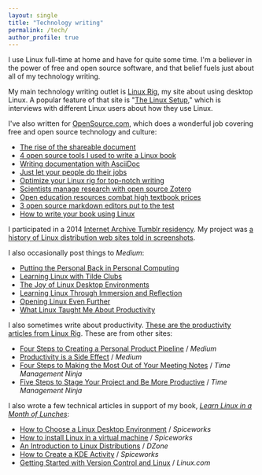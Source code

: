 ```yaml
---
layout: single
title: "Technology writing"
permalink: /tech/
author_profile: true
---
```


I use Linux full-time at home and have for quite some time. I'm a believer in the power of free and open source software, and that belief fuels just about all of my technology writing.

My main technology writing outlet is [Linux Rig](https://linuxrig.com/), my site about using desktop Linux. A popular feature of that site is "[The Linux Setup](https://linuxrig.com/the-linux-setup/)," which is interviews with different Linux users about how they use Linux.

I've also written for [OpenSource.com](http://opensource.com/), which does a wonderful job covering free and open source technology and culture:

* [The rise of the shareable document](https://opensource.com/life/16/9/open-formats-academic-content)
* [4 open source tools I used to write a Linux book](https://opensource.com/life/16/7/open-source-tools-writing-book)
* [Writing documentation with AsciiDoc](https://opensource.com/life/15/10/asciidoc)
* [Just let your people do their jobs](https://opensource.com/open-organization/15/10/just-let-your-people-do-their-jobs)
* [Optimize your Linux rig for top-notch writing](https://opensource.com/life/14/8/trick-open-source-writing-keep-it-simple)
* [Scientists manage research with open source Zotero](https://opensource.com/life/14/6/managing-research-open-source-way-zotero)
* [Open education resources combat high textbook prices](https://opensource.com/education/14/4/open-education-resources-combat-high-textbook-prices)
* [3 open source markdown editors put to the test](https://opensource.com/14/3/markdown-editor-roundup)
* [How to write your book using Linux](https://opensource.com/life/13/11/how-write-book-with-linux)

I participated in a 2014 [Internet Archive Tumblr residency](https://blog.archive.org/2014/01/16/archive-tumblr-fun-announcing-a-year-of-tumblr-residencies/). My project was [a history of Linux distribution web sites told in screenshots](https://linux-website-screenshots.tumblr.com/).

I also occasionally post things to *Medium*:

* [Putting the Personal Back in Personal Computing](https://hackernoon.com/putting-the-personal-back-in-personal-computing-5c958ff0eae3)
* [Learning Linux with Tilde Clubs](https://medium.com/@steven_ovadia/learning-linux-with-tilde-clubs-e4e9407c3e78)
* [The Joy of Linux Desktop Environments](https://hackernoon.com/the-joy-of-linux-desktop-environments-365d6cc8de72)
* [Learning Linux Through Immersion and Reflection](https://medium.com/@steven_ovadia/learning-linux-through-immersion-and-reflection-fb7fd008467e)
* [Opening Linux Even Further](https://medium.com/@steven_ovadia/opening-linux-even-further-13d2d6289ae0)
* [What Linux Taught Me About Productivity](https://medium.com/@steven_ovadia/what-linux-taught-me-about-productivity-b7bc9f3511f2)

I also sometimes write about productivity. [These are the productivity articles from Linux Rig](https://linuxrig.com/category/hardly-working/). These are from other sites:

* [Four Steps to Creating a Personal Product Pipeline](https://medium.com/@steven_ovadia/four-steps-to-creating-a-personal-product-pipeline-843d39a35b1) / *Medium*
* [Productivity is a Side Effect](https://medium.com/@steven_ovadia/productivity-is-a-side-effect-a29d55f746) / *Medium*
* [Four Steps to Making the Most Out of Your Meeting Notes](https://timemanagementninja.com/2016/12/four-steps-to-making-the-most-out-of-your-meeting-notes/) / *Time Management Ninja*
* [Five Steps to Stage Your Project and Be More Productive](https://timemanagementninja.com/2016/08/5-steps-to-stage-your-project-and-be-more-productive/) / *Time Management Ninja*

I also wrote a few technical articles in support of my book, *[Learn Linux in a Month of Lunches](https://manning.com/ovadia)*:

* [How to Choose a Linux Desktop Environment](https://community.spiceworks.com/how_to/131163-how-to-choose-a-linux-desktop-environment) / *Spiceworks*
* [How to install Linux in a virtual machine](https://community.spiceworks.com/how_to/126995-how-to-install-linux-in-a-virtual-machine) / *Spiceworks*
* [An Introduction to Linux Distributions](https://dzone.com/articles/an-introduction-to-linux-distributions) / *DZone*
* [How to Create a KDE Activity](https://community.spiceworks.com/how_to/128378-how-to-create-a-kde-activity) / *Spiceworks*
* [Getting Started with Version Control and Linux](https://www.linux.com/blog/getting-started-version-control-and-linux) / *Linux.com*


